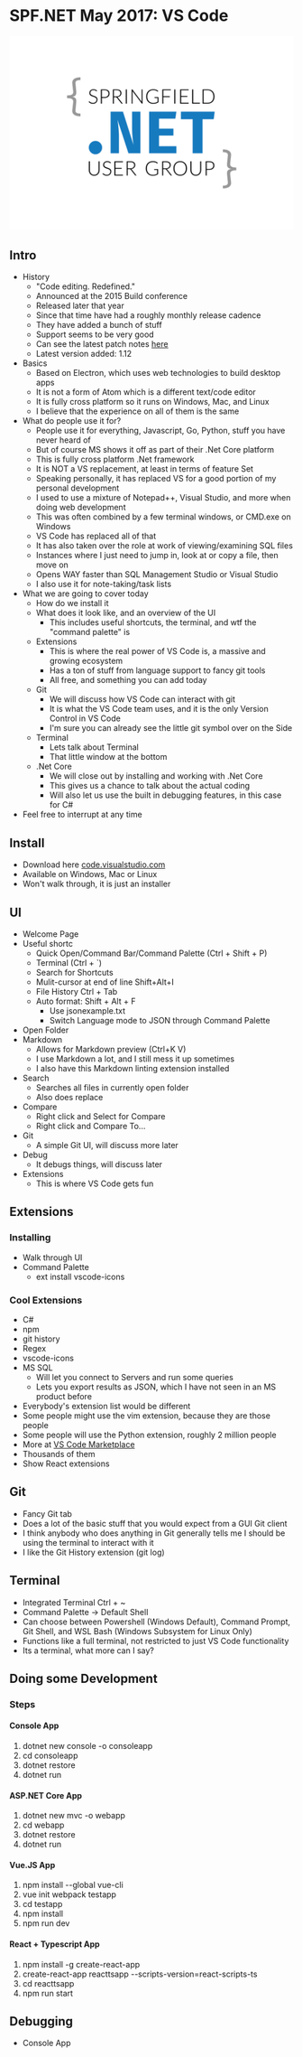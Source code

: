 # SPF.NET May 2017: VS Code 

![Logo](/sgfnet-logo-color-light.png)

## Intro

* History
    * "Code editing. Redefined."
    * Announced at the 2015 Build conference
    * Released later that year
    * Since that time have had a roughly monthly release cadence
    * They have added a bunch of stuff
    * Support seems to be very good
    * Can see the latest patch notes [here](https://code.visualstudio.com/updates/v1_12)
    * Latest version added: 1.12
* Basics
    * Based on Electron, which uses web technologies to build desktop apps
    * It is not a form of Atom which is a different text/code editor
    * It is fully cross platform so it runs on Windows, Mac, and Linux
    * I believe that the experience on all of them is the same
* What do people use it for?
    * People use it for everything, Javascript, Go, Python, stuff you have never heard of
    * But of course MS shows it off as part of their .Net Core platform
    * This is fully cross platform .Net framework
    * It is NOT a VS replacement, at least in terms of feature Set
    * Speaking personally, it has replaced VS for a good portion of my personal development
    * I used to use a mixture of Notepad++, Visual Studio, and more when doing web development
    * This was often combined by a few terminal windows, or CMD.exe on Windows
    * VS Code has replaced all of that
    * It has also taken over the role at work of viewing/examining SQL files
    * Instances where I just need to jump in, look at or copy a file, then move on
    * Opens WAY faster than SQL Management Studio or Visual Studio
    * I also use it for note-taking/task lists
* What we are going to cover today
    * How do we install it
    * What does it look like, and an overview of the UI
        * This includes useful shortcuts, the terminal, and wtf the "command palette" is
    * Extensions
        * This is where the real power of VS Code is, a massive and growing ecosystem
        * Has a ton of stuff from language support to fancy git tools 
        * All free, and something you can add today
    * Git
        * We will discuss how VS Code can interact with git
        * It is what the VS Code team uses, and it is the only Version Control in VS Code
        * I'm sure you can already see the little git symbol over on the Side
    * Terminal
        * Lets talk about Terminal
        * That little window at the bottom
    * .Net Core
        * We will close out by installing and working with .Net Core
        * This gives us a chance to talk about the actual coding
        * Will also let us use the built in debugging features, in this case for C#
* Feel free to interrupt at any time

## Install

* Download here [code.visualstudio.com](http://code.visualstudio.com)
* Available on Windows, Mac or Linux
* Won't walk through, it is just an installer

## UI

* Welcome Page
* Useful shortc
    * Quick Open/Command Bar/Command Palette (Ctrl + Shift + P)
    * Terminal (Ctrl + `)
    * Search for Shortcuts
    * Mulit-cursor at end of line Shift+Alt+I
    * File History Ctrl + Tab
    * Auto format: Shift + Alt + F
        * Use jsonexample.txt
        * Switch Language mode to JSON through Command Palette
* Open Folder
* Markdown
    * Allows for Markdown preview (Ctrl+K V)
    * I use Markdown a lot, and I still mess it up sometimes
    * I also have this Markdown linting extension installed
* Search
    * Searches all files in currently open folder
    * Also does replace
* Compare
    * Right click and Select for Compare
    * Right click and Compare To...
* Git
    * A simple Git UI, will discuss more later
* Debug
    * It debugs things, will discuss later
* Extensions
    * This is where VS Code gets fun


## Extensions
### Installing

* Walk through UI
* Command Palette
    * ext install vscode-icons

### Cool Extensions

* C#
* npm
* git history
* Regex
* vscode-icons
* MS SQL
    * Will let you connect to Servers and run some queries
    * Lets you export results as JSON, which I have not seen in an MS product before
* Everybody's extension list would be different
* Some people might use the vim extension, because they are those people
* Some people will use the Python extension, roughly 2 million people
* More at [VS Code Marketplace](marketplace.visualstudio.com/VSCode)
* Thousands of them 
* Show React extensions

## Git

* Fancy Git tab
* Does a lot of the basic stuff that you would expect from a GUI Git client
* I think anybody who does anything in Git generally tells me I should be using the terminal to interact with it
* I like the Git History extension (git log)

## Terminal

* Integrated Terminal Ctrl + ~
* Command Palette -> Default Shell
* Can choose between Powershell (Windows Default), Command Prompt, Git Shell, and WSL Bash (Windows Subsystem for Linux Only)
* Functions like a full terminal, not restricted to just VS Code functionality
* Its a terminal, what more can I say?

## Doing some Development
### Steps
#### Console App
1. dotnet new console -o consoleapp
2. cd consoleapp
3. dotnet restore
4. dotnet run

#### ASP.NET Core App
1. dotnet new mvc -o webapp
2. cd webapp
3. dotnet restore
4. dotnet run

#### Vue.JS App
1. npm install --global vue-cli
2. vue init webpack testapp
3. cd testapp
4. npm install
5. npm run dev

#### React + Typescript App
1. npm install -g create-react-app
2. create-react-app reacttsapp --scripts-version=react-scripts-ts
3. cd reacttsapp
4. npm run start

## Debugging
* Console App